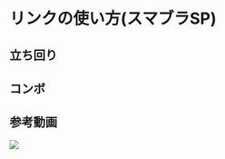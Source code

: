 # リンクの使い方(スマブラSP)

## 立ち回り



## コンボ





## 参考動画

[![](https://img.youtube.com/vi/-okQCIBNE48/0.jpg)](https://www.youtube.com/watch?v=-okQCIBNE48)
